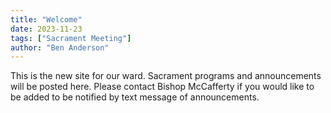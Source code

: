 ```yaml
---
title: "Welcome"
date: 2023-11-23
tags: ["Sacrament Meeting"]
author: "Ben Anderson"
---
```


This is the new site for our ward. Sacrament programs and announcements will be posted here. Please contact Bishop McCafferty if you would like to be added to be notified by text message of announcements.
